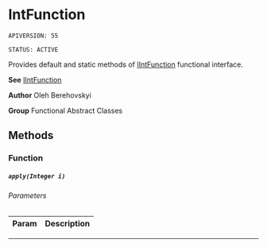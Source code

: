 # IntFunction

`APIVERSION: 55`

`STATUS: ACTIVE`

Provides default and static methods of [IIntFunction](/docs/Functional-Interfaces/IIntFunction.md) functional interface.


**See** [IIntFunction](/docs/Functional-Interfaces/IIntFunction.md)


**Author** Oleh Berehovskyi


**Group** Functional Abstract Classes

## Methods
### Function
##### `apply(Integer i)`
###### Parameters
|Param|Description|
|---|---|

---
